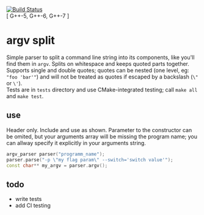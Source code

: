 [![Build Status](https://travis-ci.com/bitmeal/argv_split.svg?branch=master)](https://travis-ci.com/bitmeal/argv_split)  
[ G++-5, G++-6, G++-7 ]
  
# argv split
Simple parser to split a command line string into its components, like you'll find them in `argv`. Splits on whitespace and keeps quoted parts together. Supports single and double quotes; quotes can be nested (one level, eg: `"foo 'bar'"`) and will not be treated as quotes if escaped by a backslash (`\"` or `\'`).  
Tests are in `tests` directory and use CMake-integrated testing; call `make all` and `make test`.

## use
Header only. Include and use as shown. Parameter to the constructor can be omited, but your arguments array will be missing the program name; you can allway specify it explicitly in your arguments string.
```C++
argv_parser parser("programm_name");
parser.parse("-p \"my flag param\" --switch='switch value'");
const char** my_argv = parser.argv();
```

## todo
* write tests
* add CI testing
